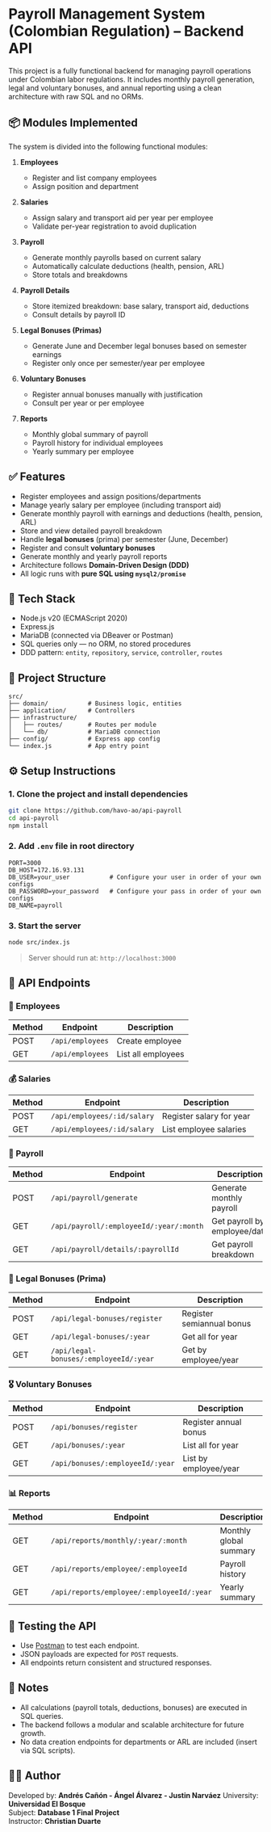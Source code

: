# Payroll Management System (Colombian Regulation) – Backend API

This project is a fully functional backend for managing payroll operations under Colombian labor regulations. It includes monthly payroll generation, legal and voluntary bonuses, and annual reporting using a clean architecture with raw SQL and no ORMs.

## 📦 Modules Implemented

The system is divided into the following functional modules:

1. **Employees**

   - Register and list company employees
   - Assign position and department

2. **Salaries**

   - Assign salary and transport aid per year per employee
   - Validate per-year registration to avoid duplication

3. **Payroll**

   - Generate monthly payrolls based on current salary
   - Automatically calculate deductions (health, pension, ARL)
   - Store totals and breakdowns

4. **Payroll Details**

   - Store itemized breakdown: base salary, transport aid, deductions
   - Consult details by payroll ID

5. **Legal Bonuses (Primas)**

   - Generate June and December legal bonuses based on semester earnings
   - Register only once per semester/year per employee

6. **Voluntary Bonuses**

   - Register annual bonuses manually with justification
   - Consult per year or per employee

7. **Reports**
   - Monthly global summary of payroll
   - Payroll history for individual employees
   - Yearly summary per employee

## ✅ Features

- Register employees and assign positions/departments
- Manage yearly salary per employee (including transport aid)
- Generate monthly payroll with earnings and deductions (health, pension, ARL)
- Store and view detailed payroll breakdown
- Handle **legal bonuses** (prima) per semester (June, December)
- Register and consult **voluntary bonuses**
- Generate monthly and yearly payroll reports
- Architecture follows **Domain-Driven Design (DDD)**
- All logic runs with **pure SQL using `mysql2/promise`**

## 🧱 Tech Stack

- Node.js v20 (ECMAScript 2020)
- Express.js
- MariaDB (connected via DBeaver or Postman)
- SQL queries only — no ORM, no stored procedures
- DDD pattern: `entity`, `repository`, `service`, `controller`, `routes`

## 📁 Project Structure

```
src/
├── domain/           # Business logic, entities
├── application/      # Controllers
├── infrastructure/
│   ├── routes/       # Routes per module
│   └── db/           # MariaDB connection
├── config/           # Express app config
└── index.js          # App entry point
```

## ⚙️ Setup Instructions

### 1. Clone the project and install dependencies

```bash
git clone https://github.com/havo-ao/api-payroll
cd api-payroll
npm install
```

### 2. Add `.env` file in root directory

```dotenv
PORT=3000
DB_HOST=172.16.93.131
DB_USER=your_user           # Configure your user in order of your own configs
DB_PASSWORD=your_password   # Configure your pass in order of your own configs
DB_NAME=payroll
```

### 3. Start the server

```bash
node src/index.js
```

> Server should run at: `http://localhost:3000`

## 🔌 API Endpoints

### 🧑 Employees

| Method | Endpoint         | Description        |
| ------ | ---------------- | ------------------ |
| POST   | `/api/employees` | Create employee    |
| GET    | `/api/employees` | List all employees |

### 💰 Salaries

| Method | Endpoint                    | Description              |
| ------ | --------------------------- | ------------------------ |
| POST   | `/api/employees/:id/salary` | Register salary for year |
| GET    | `/api/employees/:id/salary` | List employee salaries   |

### 🧾 Payroll

| Method | Endpoint                                | Description                  |
| ------ | --------------------------------------- | ---------------------------- |
| POST   | `/api/payroll/generate`                 | Generate monthly payroll     |
| GET    | `/api/payroll/:employeeId/:year/:month` | Get payroll by employee/date |
| GET    | `/api/payroll/details/:payrollId`       | Get payroll breakdown        |

### 🎁 Legal Bonuses (Prima)

| Method | Endpoint                               | Description               |
| ------ | -------------------------------------- | ------------------------- |
| POST   | `/api/legal-bonuses/register`          | Register semiannual bonus |
| GET    | `/api/legal-bonuses/:year`             | Get all for year          |
| GET    | `/api/legal-bonuses/:employeeId/:year` | Get by employee/year      |

### 🎖️ Voluntary Bonuses

| Method | Endpoint                         | Description           |
| ------ | -------------------------------- | --------------------- |
| POST   | `/api/bonuses/register`          | Register annual bonus |
| GET    | `/api/bonuses/:year`             | List all for year     |
| GET    | `/api/bonuses/:employeeId/:year` | List by employee/year |

### 📊 Reports

| Method | Endpoint                                  | Description            |
| ------ | ----------------------------------------- | ---------------------- |
| GET    | `/api/reports/monthly/:year/:month`       | Monthly global summary |
| GET    | `/api/reports/employee/:employeeId`       | Payroll history        |
| GET    | `/api/reports/employee/:employeeId/:year` | Yearly summary         |

## 🧪 Testing the API

- Use [Postman](https://www.postman.com/) to test each endpoint.
- JSON payloads are expected for `POST` requests.
- All endpoints return consistent and structured responses.

## 📌 Notes

- All calculations (payroll totals, deductions, bonuses) are executed in SQL queries.
- The backend follows a modular and scalable architecture for future growth.
- No data creation endpoints for departments or ARL are included (insert via SQL scripts).

## 👨‍💻 Author

Developed by: **Andrés Cañón - Ángel Álvarez - Justin Narváez**
University: **Universidad El Bosque**  
Subject: **Database 1 Final Project**  
Instructor: **Christian Duarte**
